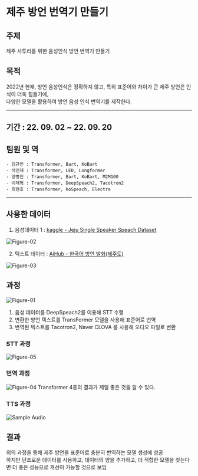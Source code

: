 # 제주 방언 번역기 만들기


## 주제
 제주 사투리를 위한 음성인식 방언 번역기 만들기  
 
## 목적 
 2022년 현재, 방언 음성인식은 정확하지 않고, 특히 표준어와 차이가 큰 제주 방언은 인식이 더욱 힘들기에,  
다양한 모델을 활용하여 방언 음성 인식 번역기를 제작한다.


---
 
 
  
  
## 기간 : 22. 09. 02 ~ 22. 09. 20  

## 팀원 및 역
    - 김규인 : Transformer, Bart, KoBart
    - 석민재 : Transformer, LED, Longformer
    - 양병진 : Transformer, Bart, KoBart, M2M100
    - 이재혁 : Transformer, DeepSpeach2, Tacotron2
    - 최현호 : Transformer, koSpeach, Electra
    
---

 
## 사용한 데이터
1. 음성데이터 1 : [kaggle - Jeju Single Speaker Speach Dataset](https://www.kaggle.com/datasets/bryanpark/jejueo-single-speaker-speech-dataset)

![Figure-02](https://user-images.githubusercontent.com/114709607/202993982-bcbde1c0-701f-4a75-8f24-6319cc2fa2bb.png)


2. 텍스트 데이터 : [AiHub - 한국어 방언 발화(제주도)](https://www.aihub.or.kr/aihubdata/data/view.do?currMenu=116&topMenu=100&aihubDataSe=ty&dataSetSn=121)

![Figure-03](https://user-images.githubusercontent.com/114709607/202994085-d97b1408-dc6a-428f-983e-9c3310783ae9.png)    
  
    
      
      

## 과정  
![Figure-01]( https://user-images.githubusercontent.com/114709607/202992169-8e2ef161-c018-48f4-ba8e-e202d7c0d262.png)  

1. 음성 데이터를 DeepSpeach2를 이용해 STT 수행  
2. 변환한 방언 텍스트를 TransFormer 모델을 사용해 표준어로 번역  
3. 번역된 텍스트를 Tacotron2, Naver CLOVA 를 사용해 오디오 파일로 변환


### STT 과정
![Figure-05](https://user-images.githubusercontent.com/114709607/202997707-5752b46a-4bad-4ad6-b63f-2a959c16af8d.png)


### 번역 과정
![Figure-04](https://user-images.githubusercontent.com/114709607/202996982-837382a2-ccb7-4725-a82c-bcfbdf1f1a96.png)
Transformer 4층의 결과가 제일 좋은 것을 알 수 있다.

###  TTS 과정

![Sample Audio](https://github.com/keorantribe/jeju_translation/issues/6#issue-1457531182)


## 결과
위의 과정을 통해 제주 방언을 표준어로 충분히 번역하는 모델 생성에 성공  
하지만 단조로운 데이터를 사용하고, 데이터의 양을 추가하고, 더 적합한 모델을 찾는다면 더 좋은 성능으로 개선이 가능할 것으로 보임

